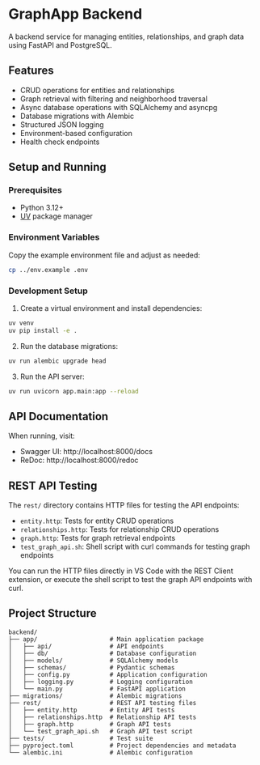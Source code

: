 # GraphApp Backend

A backend service for managing entities, relationships, and graph data using FastAPI and PostgreSQL.

## Features

- CRUD operations for entities and relationships
- Graph retrieval with filtering and neighborhood traversal
- Async database operations with SQLAlchemy and asyncpg
- Database migrations with Alembic
- Structured JSON logging
- Environment-based configuration
- Health check endpoints

## Setup and Running

### Prerequisites

- Python 3.12+
- [UV](https://github.com/astral-sh/uv) package manager

### Environment Variables

Copy the example environment file and adjust as needed:

```bash
cp ../env.example .env
```

### Development Setup

1. Create a virtual environment and install dependencies:

```bash
uv venv
uv pip install -e .
```

2. Run the database migrations:

```bash
uv run alembic upgrade head
```

3. Run the API server:

```bash
uv run uvicorn app.main:app --reload
```

## API Documentation

When running, visit:
- Swagger UI: http://localhost:8000/docs
- ReDoc: http://localhost:8000/redoc

## REST API Testing

The `rest/` directory contains HTTP files for testing the API endpoints:

- `entity.http`: Tests for entity CRUD operations
- `relationships.http`: Tests for relationship CRUD operations
- `graph.http`: Tests for graph retrieval endpoints
- `test_graph_api.sh`: Shell script with curl commands for testing graph endpoints

You can run the HTTP files directly in VS Code with the REST Client extension, or execute the shell script to test the graph API endpoints with curl.

## Project Structure

```
backend/
├── app/                    # Main application package
│   ├── api/                # API endpoints
│   ├── db/                 # Database configuration
│   ├── models/             # SQLAlchemy models
│   ├── schemas/            # Pydantic schemas
│   ├── config.py           # Application configuration
│   ├── logging.py          # Logging configuration
│   └── main.py             # FastAPI application
├── migrations/             # Alembic migrations
├── rest/                   # REST API testing files
│   ├── entity.http         # Entity API tests
│   ├── relationships.http  # Relationship API tests
│   ├── graph.http          # Graph API tests
│   └── test_graph_api.sh   # Graph API test script
├── tests/                  # Test suite
├── pyproject.toml          # Project dependencies and metadata
└── alembic.ini             # Alembic configuration
```
